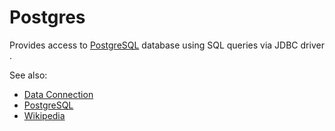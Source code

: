 <!-- TITLE: Postgres -->

# Postgres

Provides access to [PostgreSQL](https://www.postgresql.org/) database
using SQL queries via JDBC driver . 

See also:

* [Data Connection](data-connection.md)
* [PostgreSQL](https://www.postgresql.org/) 
* [Wikipedia](https://en.wikipedia.org/wiki/PostgreSQL)
